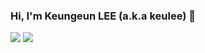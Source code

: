 ### Hi, I'm Keungeun LEE (a.k.a keulee) 👋

<!--
**keulee/keulee** is a ✨ _special_ ✨ repository because its `README.md` (this file) appears on your GitHub profile.

Here are some ideas to get you started:

- 🔭 I’m currently working on ...
- 🌱 I’m currently learning ...
- 👯 I’m looking to collaborate on ...
- 🤔 I’m looking for help with ...
- 💬 Ask me about ...
- 📫 How to reach me: ...
- 😄 Pronouns: ...
- ⚡ Fun fact: ...
-->
<a href="https://42.fr/" target="_blank"><img src="https://img.shields.io/badge/42Paris-000000?style=plat-square&logo=42&logoColor=white"/></a>
<a href="mailto:klee8903@gmail.com" target="_blank"><img src="https://img.shields.io/badge/klee8903@gmail.com-EA4335?style=flat-square&logo=Gmail&logoColor=white"/></a>

